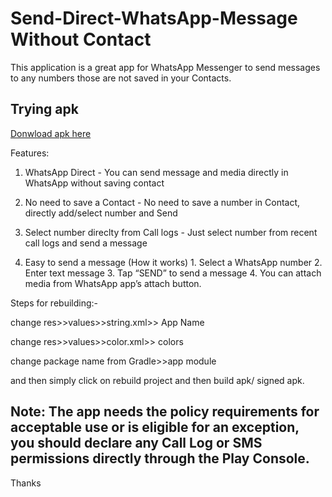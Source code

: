 # Send-Direct-WhatsApp-Message Without Contact

This application is a great app for WhatsApp Messenger to send messages to any numbers those are not saved in your Contacts.

## Trying apk

[Donwload apk here](/app/release/app-release.apk)

Features:

1) WhatsApp Direct - You can send message and media directly in WhatsApp without saving contact

2) No need to save a Contact - No need to save a number in Contact, directly add/select number and Send

3) Select number direclty from Call logs - Just select number from recent call logs and send a message

4) Easy to send a message (How it works) 1. Select a WhatsApp number 2. Enter text message 3. Tap “SEND” to send a message 4. You can attach media from WhatsApp app’s attach button.

Steps for rebuilding:-

change  res>>values>>string.xml>> App Name

change res>>values>>color.xml>> colors


change package name from Gradle>>app module

and then simply click on rebuild project and then build apk/ signed apk.

## Note:  The app needs the policy requirements for acceptable use or is eligible for an exception, you should declare any Call Log or SMS permissions directly through the Play Console.


Thanks

